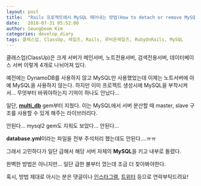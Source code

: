 ```yaml
---
layout: post
title:  "Rails 프로젝트에서 MySQL 떼어내는 방법(How to detach or remove MySQL in existing Rails project)"
date:   2018-07-31 05:52:00
author: Seungbeom Kim
categories: develop_diary
tags: 클래스업, ClassUp, 레일즈, Rails, 루비온레일즈, RubyOnRails, MySQL
---
```


클래스업(ClassUp)은 크게 서버가 메인서버, 노트전용서버, 검색전용서버, 데이터베이스 서버 이렇게 4개로 나뉘어져 있다.

예전에는 DynamoDB를 사용하지 않고 MySQL만 사용했었는데 이제는 노트서버에 아예 MySQL을 사용하지 않는다. 하지만 이미 프로젝트 생성시에 MySQL을 부착시켜서... 무엇부터 바꿔야하는지 기억이 하나도 안났다...

일단, **[multi_db](https://github.com/schoefmann/multi_db)** gem부터 지웠다. 이는 MySQL에서 서버 분산할 때 master, slave 구조를 사용할 수 있게 해주는 라이브러리다.

안된다... mysql2 gem도 지워도 보았다... 안된다...

**database.yml**이라는 파일을 전부 주석처리 했는데도 안된다....ㅠㅠ

그래서 고민하다가 일단 급해서 해당 서버 자체의 **MySQL**을 키고 내부로 돌렸다.

완벽한 방법은 아니지만... 일단 급한 불부터 껐는데 조금 더 찾아봐야한다.

혹시, 방법 제대로 아시는 분은 댓글이나 [인스타그램](https://www.instagram.com/monseungmon/), [트위터](https://twitter.com/kim_seungbeom) 등으로 연락부탁드려요!
